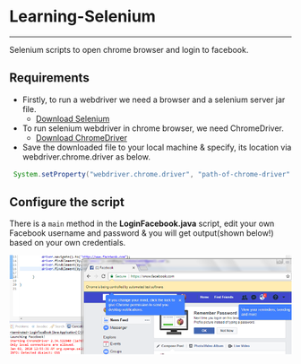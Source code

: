 # Learning-Selenium

-----
Selenium scripts to open chrome browser and login to facebook.<br >
## Requirements ##
* Firstly, to run a webdriver we need a browser and a selenium server jar file.<br >
  * [Download Selenium](http://www.seleniumhq.org/download/) <br >
* To run selenium webdriver in chrome browser, we need ChromeDriver.<br >
  * [Download ChromeDriver](https://sites.google.com/a/chromium.org/chromedriver/downloads)<br >
* Save the downloaded file to your local machine & specify, its location via webdriver.chrome.driver as below.<br >
 ```java
  System.setProperty("webdriver.chrome.driver", "path-of-chrome-driver" + "chromedriver.exe");
 ``` 
 ## Configure the script ##
There is a ``` main ``` method in the **LoginFacebook.java** script, edit your own Facebook username and password & you will get   output(shown below!) based on your own credentials. <br >

 ![LoginFacebook](https://github.com/RN0311/Learning-Selenium/blob/master/LoginFacebook.PNG)
 
